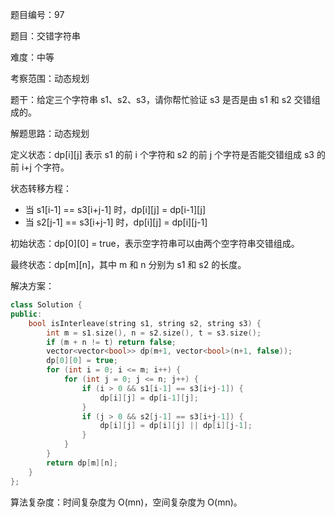 题目编号：97

题目：交错字符串

难度：中等

考察范围：动态规划

题干：给定三个字符串 s1、s2、s3，请你帮忙验证 s3 是否是由 s1 和 s2 交错组成的。

解题思路：动态规划

定义状态：dp[i][j] 表示 s1 的前 i 个字符和 s2 的前 j 个字符是否能交错组成 s3 的前 i+j 个字符。

状态转移方程：

- 当 s1[i-1] == s3[i+j-1] 时，dp[i][j] = dp[i-1][j]
- 当 s2[j-1] == s3[i+j-1] 时，dp[i][j] = dp[i][j-1]

初始状态：dp[0][0] = true，表示空字符串可以由两个空字符串交错组成。

最终状态：dp[m][n]，其中 m 和 n 分别为 s1 和 s2 的长度。

解决方案：

```cpp
class Solution {
public:
    bool isInterleave(string s1, string s2, string s3) {
        int m = s1.size(), n = s2.size(), t = s3.size();
        if (m + n != t) return false;
        vector<vector<bool>> dp(m+1, vector<bool>(n+1, false));
        dp[0][0] = true;
        for (int i = 0; i <= m; i++) {
            for (int j = 0; j <= n; j++) {
                if (i > 0 && s1[i-1] == s3[i+j-1]) {
                    dp[i][j] = dp[i-1][j];
                }
                if (j > 0 && s2[j-1] == s3[i+j-1]) {
                    dp[i][j] = dp[i][j] || dp[i][j-1];
                }
            }
        }
        return dp[m][n];
    }
};
```

算法复杂度：时间复杂度为 O(mn)，空间复杂度为 O(mn)。